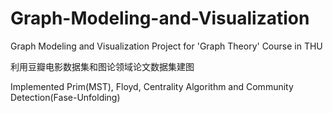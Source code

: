 # Graph-Modeling-and-Visualization
Graph Modeling and Visualization Project for 'Graph Theory' Course in THU

利用豆瓣电影数据集和图论领域论文数据集建图

Implemented Prim(MST), Floyd, Centrality Algorithm and Community Detection(Fase-Unfolding)
